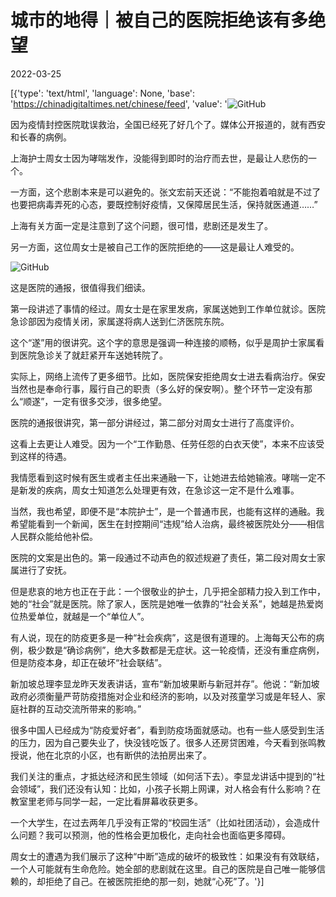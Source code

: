 # 城市的地得｜被自己的医院拒绝该有多绝望

2022-03-25

[{'type': 'text/html', 'language': None, 'base': 'https://chinadigitaltimes.net/chinese/feed', 'value': '![GitHub](https://chinadigitaltimes.net/chinese/files/2022/03/post-678621-623d4e580ebd2.)

因为疫情封控医院耽误救治，全国已经死了好几个了。媒体公开报道的，就有西安和长春的病例。

上海护士周女士因为哮喘发作，没能得到即时的治疗而去世，是最让人悲伤的一个。

一方面，这个悲剧本来是可以避免的。张文宏前天还说：“不能抱着咱就是不过了也要把病毒弄死的心态，要既控制好疫情，又保障居民生活，保持就医通道……”

上海有关方面一定是注意到了这个问题，很可惜，悲剧还是发生了。

另一方面，这位周女士是被自己工作的医院拒绝的——这是最让人难受的。

![GitHub](https://chinadigitaltimes.net/chinese/files/2022/03/post-678621-623d4e5a95a89.)

这是医院的通报，很值得我们细读。

第一段讲述了事情的经过。周女士是在家里发病，家属送她到工作单位就诊。医院急诊部因为疫情关闭，家属遂将病人送到仁济医院东院。

这个“遂”用的很讲究。这个字的意思是强调一种连接的顺畅，似乎是周护士家属看到医院急诊关了就赶紧开车送她转院了。

实际上，网络上流传了更多细节。比如，医院保安拒绝周女士进去看病治疗。保安当然也是奉命行事，履行自己的职责（多么好的保安啊）。整个环节一定没有那么“顺遂”，一定有很多交涉，很多绝望。

医院的通报很讲究，第一部分讲经过，第二部分对周女士进行了高度评价。

这看上去更让人难受。因为一个“工作勤恳、任劳任怨的白衣天使”，本来不应该受到这样的待遇。

我情愿看到这时候有医生或者主任出来通融一下，让她进去给她输液。哮喘一定不是新发的疾病，周女士知道怎么处理更有效，在急诊这一定不是什么难事。

当然，我也希望，即便不是“本院护士”，是一个普通市民，也能有这样的通融。我希望能看到一个新闻，医生在封控期间“违规”给人治病，最终被医院处分——相信人民群众能给他补偿。

医院的文案是出色的。第一段通过不动声色的叙述规避了责任，第二段对周女士家属进行了安抚。

但是悲哀的地方也正在于此：一个很敬业的护士，几乎把全部精力投入到工作中，她的“社会”就是医院。除了家人，医院是她唯一依靠的“社会关系”，她越是热爱岗位热爱单位，就越是一个“单位人”。

有人说，现在的防疫更多是一种“社会疾病”，这是很有道理的。上海每天公布的病例，极少数是“确诊病例”，绝大多数都是无症状。这一轮疫情，还没有重症病例，但是防疫本身，却正在破坏“社会联结”。

新加坡总理李显龙昨天发表讲话，宣布“新加坡果断与新冠并存”。他说：“新加坡政府必须衡量严苛防疫措施对企业和经济的影响，以及对孩童学习或是年轻人、家庭社群的互动交流所带来的影响。”

很多中国人已经成为“防疫爱好者”，看到防疫场面就感动。也有一些人感受到生活的压力，因为自己要失业了，快没钱吃饭了。很多人还房贷困难，今天看到张鸣教授说，他在北京的小区，也有断供的法拍房出来了。

我们关注的重点，才抵达经济和民生领域（如何活下去）。李显龙讲话中提到的“社会领域”，我们还没有认知：比如，小孩子长期上网课，对人格会有什么影响？在教室里老师与同学一起，一定比看屏幕收获更多。

一个大学生，在过去两年几乎没有正常的“校园生活”（比如社团活动），会造成什么问题？我可以预测，他的性格会更加极化，走向社会也面临更多障碍。

周女士的遭遇为我们展示了这种“中断”造成的破坏的极致性：如果没有有效联结，一个人可能就有生命危险。她全部的悲剧就在这里。自己的医院是自己唯一能够信赖的，却拒绝了自己。在被医院拒绝的那一刻，她就“心死”了。'}]